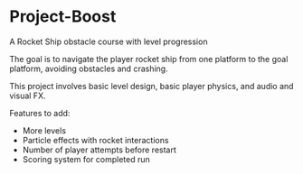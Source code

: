 # Project-Boost
A Rocket Ship obstacle course with level progression

The goal is to navigate the player rocket ship from one platform to the goal platform,
avoiding obstacles and crashing. 

This project involves basic level design, basic player physics, and audio and visual FX.

Features to add:
- More levels
- Particle effects with rocket interactions
- Number of player attempts before restart
- Scoring system for completed run
